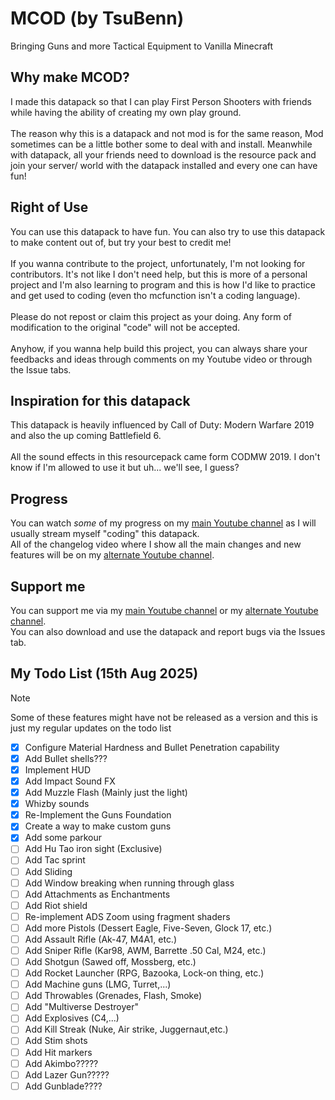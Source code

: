 # MCOD (by TsuBenn)
Bringing Guns and more Tactical Equipment to Vanilla Minecraft

## Why make MCOD?
I made this datapack so that I can play First Person Shooters with friends while having the ability of creating my own play ground.\
\
The reason why this is a datapack and not mod is for the same reason, Mod sometimes can be a little bother some to deal with and install. Meanwhile with datapack, all your friends need to download is the resource pack and join your server/ world with the datapack installed and every one can have fun!

## Right of Use
You can use this datapack to have fun. You can also try to use this datapack to make content out of, but try your best to credit me!\
\
If you wanna contribute to the project, unfortunately, I'm not looking for contributors. It's not like I don't need help, but this is more of a personal project and I'm also learning to program and this is how I'd like to practice and get used to coding (even tho mcfunction isn't a coding language).\
\
Please do not repost or claim this project as your doing. Any form of modification to the original "code" will not be accepted.\
\
Anyhow, if you wanna help build this project, you can always share your feedbacks and ideas through comments on my Youtube video or through the Issue tabs.

## Inspiration for this datapack
This datapack is heavily influenced by Call of Duty: Modern Warfare 2019 and also the up coming Battlefield 6.\
\
All the sound effects in this resourcepack came form CODMW 2019. I don't know if I'm allowed to use it but uh... we'll see, I guess?

## Progress
You can watch *some* of my progress on my [main Youtube channel](youtube.com/@pham_benn) as I will usually stream myself "coding" this datapack.\
All of the changelog video where I show all the main changes and new features will be on my [alternate Youtube channel](https://www.youtube.com/@tsubenn4423).

## Support me
You can support me via my [main Youtube channel](youtube.com/@pham_benn) or my [alternate Youtube channel](https://www.youtube.com/@tsubenn4423).\
You can also download and use the datapack and report bugs via the Issues tab.

## My Todo List (15th Aug 2025)
> [!Note]
> Some of these features might have not be released as a version and this is just my regular updates on the todo list

- [x] Configure Material Hardness and Bullet Penetration capability
- [x] Add Bullet shells???
- [x] Implement HUD
- [x] Add Impact Sound FX
- [x] Add Muzzle Flash (Mainly just the light)
- [x] Whizby sounds
- [x] Re-Implement the Guns Foundation
- [x] Create a way to make custom guns
- [x] Add some parkour
- [ ] Add Hu Tao iron sight (Exclusive)
- [ ] Add Tac sprint
- [ ] Add Sliding
- [ ] Add Window breaking when running through glass
- [ ] Add Attachments as Enchantments
- [ ] Add Riot shield
- [ ] Re-implement ADS Zoom using fragment shaders
- [ ] Add more Pistols (Dessert Eagle, Five-Seven, Glock 17, etc.)
- [ ] Add Assault Rifle (Ak-47, M4A1, etc.)
- [ ] Add Sniper Rifle (Kar98, AWM, Barrette .50 Cal, M24, etc.)
- [ ] Add Shotgun (Sawed off, Mossberg, etc.)
- [ ] Add Rocket Launcher (RPG, Bazooka, Lock-on thing, etc.)
- [ ] Add Machine guns (LMG, Turret,...)
- [ ] Add Throwables (Grenades, Flash, Smoke)
- [ ] Add "Multiverse Destroyer"
- [ ] Add Explosives (C4,...)
- [ ] Add Kill Streak (Nuke, Air strike, Juggernaut,etc.)
- [ ] Add Stim shots
- [ ] Add Hit markers
- [ ] Add Akimbo?????
- [ ] Add Lazer Gun?????
- [ ] Add Gunblade????
